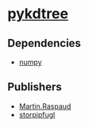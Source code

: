 # [pykdtree](https://pypi.org/project/pykdtree)

## Dependencies
- [numpy](packages/n/numpy.md)



## Publishers
- [Martin.Raspaud](https://pypi.org/user/Martin.Raspaud)
- [storpipfugl](https://pypi.org/user/storpipfugl)

